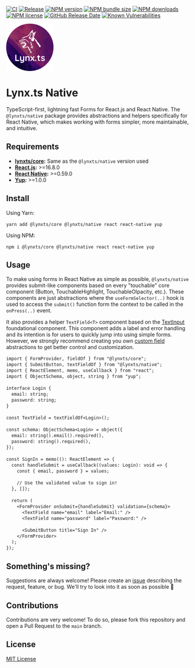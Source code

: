 [![CI](https://github.com/JoseLion/lynxts/actions/workflows/ci.yml/badge.svg)](https://github.com/JoseLion/lynxts/actions/workflows/ci.yml)
[![Release](https://github.com/JoseLion/lynxts/actions/workflows/release.yml/badge.svg)](https://github.com/JoseLion/lynxts/actions/workflows/release.yml)
[![NPM version](https://img.shields.io/npm/v/@lynxts/native?logo=npm)](https://www.npmjs.com/package/@lynxts/native)
[![NPM bundle size](https://img.shields.io/bundlephobia/min/@lynxts/native)](https://www.npmjs.com/package/@lynxts/native)
[![NPM downloads](https://img.shields.io/npm/dm/@lynxts/native)](https://www.npmjs.com/package/@lynxts/native)
[![NPM license](https://img.shields.io/npm/l/@lynxts/native)](./LICENSE)
[![GitHub Release Date](https://img.shields.io/github/release-date/JoseLion/lynxts)](https://github.com/JoseLion/lynxts/releases)
[![Known Vulnerabilities](https://snyk.io/test/github/JoseLion/lynxts/badge.svg)](https://snyk.io/test/github/JoseLion/lynxts)

<img alt="Lynx.ts Logo" src="https://github.com/JoseLion/lynxts/blob/main/docs/assets/lynxts-logo%40512x512.png" width="128">

# Lynx.ts Native

TypeScript-first, lightning fast Forms for React.js and React Native. The `@lynxts/native` package provides abstractions and helpers specifically for React Native, which makes working with forms simpler, more maintainable, and intuitive.

## Requirements

- **[lynxts/core](../core/README.md):** Same as the `@lynxts/native` version used
- **[React.js](https://react.dev/):** >=16.8.0
- **[React Native](https://react.dev/):** >=0.59.0
- **[Yup](https://github.com/jquense/yup):** >=1.0.0

## Install

Using Yarn:
```
yarn add @lynxts/core @lynxts/native react react-native yup
```

Using NPM:
```
npm i @lynxts/core @lynxts/native react react-native yup
```

## Usage

To make using forms in React Native as simple as possible, `@lynxts/native` provides submit-like components based on every "touchable" core component (Button, TouchableHighlight, TouchableOIpacity, etc.). These components are just abstractions where the `useFormSelector(..)` hook is used to access the `submit()` function form the context to be called in the `onPress(..)` event.

It also provides a helper `TextField<T>` component based on the [TextInput](https://reactnative.dev/docs/textinput) foundational component. This component adds a label and error handling and its intention is for users to quickly jump into using simple forms. However, we strongly recommend creating you own [custom field](../core/README.md#custom-fields) abstractions to get better control and customization.

```tsx
import { FormProvider, fieldOf } from "@lynxts/core";
import { SubmitButton, textFieldOf } from "@lynxts/native";
import { ReactElement, memo, useCallback } from "react";
import { ObjectSchema, object, string } from "yup";

interface Login {
  email: string;
  password: string;
}

const TextField = textFieldOf<Login>();

const schema: ObjectSchema<Login> = object({
  email: string().email().required(),
  password: string().required(),
});

const SignIn = memo((): ReactElement => {
  const handleSubmit = useCallback((values: Login): void => {
    const { email, password } = values;

    // Use the validated value to sign in!
  }, []);

  return (
    <FormProvider onSubmit={handleSubmit} validation={schema}>
      <TextField name="email" label="Email:" />
      <TextField name="password" label="Password:" />

      <SubmitButton title="Sign In" />
    </FormProvider>
  );
});
```

## Something's missing?

Suggestions are always welcome! Please create an [issue](https://github.com/JoseLion/lynxts/issues/new) describing the request, feature, or bug. We'll try to look into it as soon as possible 🙂

## Contributions

Contributions are very welcome! To do so, please fork this repository and open a Pull Request to the `main` branch.

## License

[MIT License](./LICENSE)
